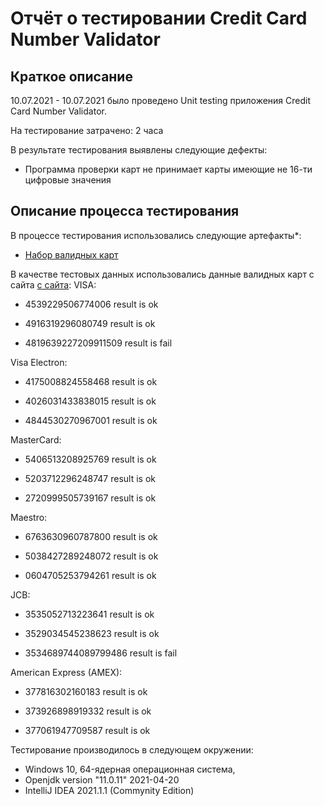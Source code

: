# Отчёт о тестировании Credit Card Number Validator

## Краткое описание

10.07.2021 - 10.07.2021 было проведено Unit testing приложения Credit Card Number Validator.

На тестирование затрачено: 2 часа

В результате тестирования выявлены следующие дефекты:
* Программа проверки карт не принимает карты имеющие не 16-ти цифровые значения


## Описание процесса тестирования

В процессе тестирования использовались следующие артефакты*:
* [Набор валидных карт](https://github.com/alexkv2602/Credit-Card-Number-Validator/blob/master/cards%20number.html) 




В качестве тестовых данных использовались данные валидных карт с сайта [с сайта](https://www.freeformatter.com/credit-card-number-generator-validator.html):
VISA:
* 4539229506774006 result is ok

* 4916319296080749 result is ok

* 4819639227209911509 result is fail

Visa Electron:
* 4175008824558468 result is ok

* 4026031433838015 result is ok

* 4844530270967001 result is ok

MasterCard:
* 5406513208925769 result is ok

* 5203712296248747 result is ok

* 2720999505739167 result is ok

Maestro:
* 6763630960787800 result is ok

* 5038427289248072 result is ok

* 0604705253794261 result is ok

JCB:
* 3535052713223641 result is ok

* 3529034545238623 result is ok

* 3534689744089799486 result is fail

American Express (AMEX):
* 377816302160183 result is ok

* 373926898919332 result is ok

* 377061947709587 result is ok

Тестирование производилось в следующем окружении:
* Windows 10, 64-ядерная операционная система,
* Openjdk version "11.0.11" 2021-04-20
* IntelliJ IDEA 2021.1.1 (Commynity Edition)
